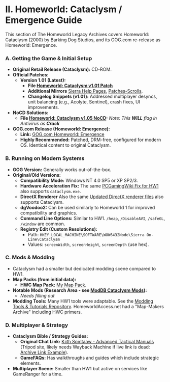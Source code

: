 # II. Homeworld: Cataclysm / Emergence Guide

This section of The Homeworld Legacy Archives covers Homeworld: Cataclysm (2000) by Barking Dog Studios, and its GOG.com re-release as Homeworld: Emergence.

### A. Getting the Game & Initial Setup

*   **Original Retail Release (Cataclysm):** CD-ROM.
*   **Official Patches:**
    *   **Version 1.01 (Latest):**
        *   **File [Homeworld: Cataclysm v1.01 Patch](files/hwc_101_patch.exe)**
        *   **Additional Mirrors** [Sierra Help Pages](http://sierrahelp.com/Patches-Updates/Patches-Updates-Games/HomeworldSeriesUpdates.html), [Patches-Scrolls](https://www.patches-scrolls.com/homeworld_cataclysm.php).
        *   **Changelog Snippets (v1.01):** Addressed multiplayer desyncs, unit balancing (e.g., Acolyte, Sentinel), crash fixes, UI improvements.
*   **NoCD Solutions:**
    *   **File [Homeworld: Cataclysm v1.05 NoCD](files/hwc_nocd.zip):** *Note: This **WILL** flag in Antivirus as **Crack***
*   **GOG.com Release (Homeworld: Emergence):**
    *   **Link:** [GOG.com Homeworld: Emergence](https://www.gog.com/game/homeworld_emergence)
    *   **Highly Recommended:** Patched, DRM-free, configured for modern OS. Identical content to original Cataclysm.

### B. Running on Modern Systems

*   **GOG Version:** Generally works out-of-the-box.
*   **Original/Old Versions:**
    *   **Compatibility Mode:** Windows NT 4.0 SP5 or XP SP2/3.
    *   **Hardware Acceleration Fix:** The same [PCGamingWiki Fix for HW1](https://community.pcgamingwiki.com/files/file/5-homeworld-hardware-acceleration-fix/) also supports `cataclysm.exe`.
    *   **DirectX Renderer** Also the same [Updated DirectX renderer files](https://github.com/ncblakely/hw_rgl) also supports Cataclysm.
    *   **dgVoodoo2:** Can be used similarly to Homeworld 1 for improved compatibility and graphics.
    *   **Command Line Options:** Similar to HW1. `/heap`, `/DisableAVI`, `/safeGL`, `/window` are common.
    *   **Registry Edit (Custom Resolutions):**
        *   Path: `HKEY_LOCAL_MACHINE\SOFTWARE\WOW6432Node\Sierra On-Line\Cataclysm`
        *   Values: `screenWidth`, `screenHeight`, `screenDepth` (use hex).

### C. Mods & Modding

*   Cataclysm had a smaller but dedicated modding scene compared to HW1.
*   **Map Packs (from initial data):**
    *   **HWC Map Pack:** [My Map Pack](https://github.com/FlashZ/Homeworld_Map_Collection).
*   **Notable Mods (Research Area - see [ModDB Cataclysm Mods](https://www.moddb.com/games/homeworld-cataclysm/mods)):**
    * *Needs filling out*
*   **Modding Tools:** Many HW1 tools were adaptable. See the [Modding Tools & Tutorials Repository](08_Modding_Tools_Repository.md). HomeworldAccess.net had a "Map-Makers Archive" including HWC primers.

### D. Multiplayer & Strategy

*   **Cataclysm Bible / Strategy Guides:**
    *   **Original Chat Link:** [Kiith Somtaaw - Advanced Tactical Manuals](https://members.tripod.com/adm_lan_somtaaw/kiithsomtaaw/id7.html) (Tripod site, likely needs Wayback Machine if live link is dead: [Archive Link Example](https://web.archive.org/web/20050205041420/http://members.tripod.com/adm_lan_somtaaw/kiithsomtaaw/id7.html)).
    *   **GameFAQs:** Has walkthroughs and guides which include strategic elements.
*   **Multiplayer Scene:** Smaller than HW1 but active on services like GameRanger for a time.